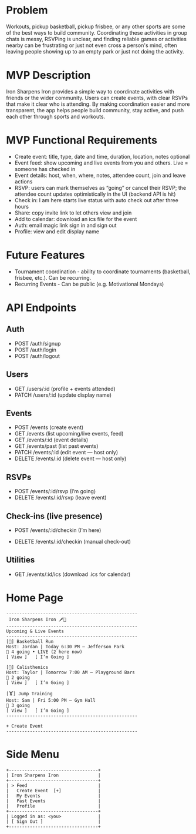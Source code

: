 # Problem
Workouts, pickup basketball, pickup frisbee, or any other sports are some of the best ways to build community. Coordinating these activities in group chats is messy, RSVPing is unclear, and finding reliable games or activities nearby can be frustrating or just not even cross a person's mind, often leaving people showing up to an empty park or just not doing the activity.

# MVP Description
Iron Sharpens Iron provides a simple way to coordinate activities with friends or the wider community. Users can create events, with clear RSVPs that make it clear who is attending. By making coordination easier and more transparent, the app helps people build community, stay active, and push each other through sports and workouts.

# MVP Functional Requirements
* Create event: title, type, date and time, duration, location, notes optional
* Event feed: show upcoming and live events from you and others. Live = someone has checked in
* Event details: host, when, where, notes, attendee count, join and leave actions
* RSVP: users can mark themselves as “going” or cancel their RSVP; the attendee count updates optimistically in the UI (backend API is hit)
* Check in: I am here starts live status with auto check out after three hours
* Share: copy invite link to let others view and join
* Add to calendar: download an ics file for the event
* Auth: email magic link sign in and sign out
* Profile: view and edit display name

# Future Features
* Tournament coordination - ability to coordinate tournaments (basketball, frisbee, etc.). Can be recurring.
* Recurring Events - Can be public (e.g. Motivational Mondays)

# API Endpoints

## Auth
- POST /auth/signup
- POST /auth/login
- POST /auth/logout

## Users
- GET /users/:id (profile + events attended)
- PATCH /users/:id (update display name)

## Events
- POST /events (create event)
- GET /events (list upcoming/live events, feed)
- GET /events/:id (event details)
- GET /events/past (list past events)
- PATCH /events/:id (edit event — host only)
- DELETE /events/:id (delete event — host only)

## RSVPs
- POST /events/:id/rsvp (I’m going)
- DELETE /events/:id/rsvp (leave event)

## Check-ins (live presence)
- POST /events/:id/checkin (I’m here)
<!-- - PATCH /events/:id/checkin (extend/still here) -->
- DELETE /events/:id/checkin (manual check-out)

## Utilities
- GET /events/:id/ics (download .ics for calendar)

# Home Page
```
--------------------------------------------------
 Iron Sharpens Iron 🗡️🏀
--------------------------------------------------
Upcoming & Live Events
--------------------------------------------------
[🏀] Basketball Run
Host: Jordan | Today 6:30 PM – Jefferson Park
👥 4 going • LIVE (2 here now)
[ View ]   [ I’m Going ]

[💪] Calisthenics
Host: Taylor | Tomorrow 7:00 AM – Playground Bars
👥 2 going
[ View ]   [ I’m Going ]

[🏋️] Jump Training
Host: Sam | Fri 5:00 PM – Gym Hall
👥 3 going
[ View ]   [ I’m Going ]
--------------------------------------------------

+ Create Event
--------------------------------------------------
```

# Side Menu
```
+----------------------------------+
| Iron Sharpens Iron               |
+----------------------------------+
| > Feed                           |
|   Create Event  [+]              |
|   My Events                      |
|   Past Events                    |
|   Profile                        |
+----------------------------------+
| Logged in as: <you>              |
| [ Sign Out ]                     |
+----------------------------------+
```
 